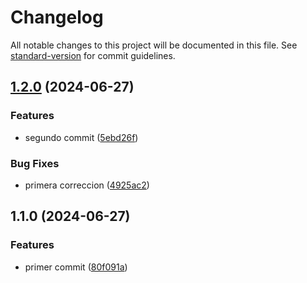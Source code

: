 # Changelog

All notable changes to this project will be documented in this file. See [standard-version](https://github.com/conventional-changelog/standard-version) for commit guidelines.

## [1.2.0](https://github.com/mmiglesias/Practica/compare/v1.1.0...v1.2.0) (2024-06-27)


### Features

* segundo commit ([5ebd26f](https://github.com/mmiglesias/Practica/commit/5ebd26fae44bc7974de429f973f8b4eafc4e8df5))


### Bug Fixes

* primera correccion ([4925ac2](https://github.com/mmiglesias/Practica/commit/4925ac277dd43be91cb4fdfad89cfba0524a3ba8))

## 1.1.0 (2024-06-27)


### Features

* primer commit ([80f091a](https://github.com/mmiglesias/Practica/commit/80f091a8c083135b4a2a1bc888f262d480285991))
